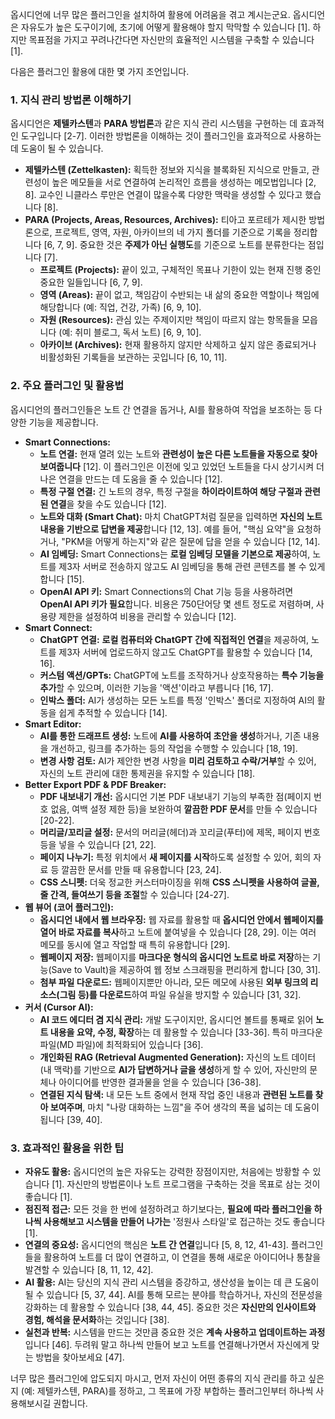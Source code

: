 
옵시디언에 너무 많은 플러그인을 설치하여 활용에 어려움을 겪고 계시는군요. 옵시디언은 자유도가 높은 도구이기에, 초기에 어떻게 활용해야 할지 막막할 수 있습니다 [1]. 하지만 목표점을 가지고 꾸려나간다면 자신만의 효율적인 시스템을 구축할 수 있습니다 [1].

다음은 플러그인 활용에 대한 몇 가지 조언입니다.

### 1. 지식 관리 방법론 이해하기
옵시디언은 **제텔카스텐**과 **PARA 방법론**과 같은 지식 관리 시스템을 구현하는 데 효과적인 도구입니다 [2-7]. 이러한 방법론을 이해하는 것이 플러그인을 효과적으로 사용하는 데 도움이 될 수 있습니다.

*   **제텔카스텐 (Zettelkasten):** 획득한 정보와 지식을 블록화된 지식으로 만들고, 관련성이 높은 메모들을 서로 연결하여 논리적인 흐름을 생성하는 메모법입니다 [2, 8]. 교수인 니클라스 루만은 연결이 많을수록 다양한 맥락을 생성할 수 있다고 했습니다 [8].
*   **PARA (Projects, Areas, Resources, Archives):** 티아고 포르테가 제시한 방법론으로, 프로젝트, 영역, 자원, 아카이브의 네 가지 폴더를 기준으로 기록을 정리합니다 [6, 7, 9]. 중요한 것은 **주제가 아닌 실행도**를 기준으로 노트를 분류한다는 점입니다 [7].
    *   **프로젝트 (Projects):** 끝이 있고, 구체적인 목표나 기한이 있는 현재 진행 중인 중요한 일들입니다 [6, 7, 9].
    *   **영역 (Areas):** 끝이 없고, 책임감이 수반되는 내 삶의 중요한 역할이나 책임에 해당합니다 (예: 직업, 건강, 가족) [6, 9, 10].
    *   **자원 (Resources):** 관심 있는 주제이지만 책임이 따르지 않는 항목들을 모읍니다 (예: 취미 블로그, 독서 노트) [6, 9, 10].
    *   **아카이브 (Archives):** 현재 활용하지 않지만 삭제하고 싶지 않은 종료되거나 비활성화된 기록들을 보관하는 곳입니다 [6, 10, 11].

### 2. 주요 플러그인 및 활용법
옵시디언의 플러그인들은 노트 간 연결을 돕거나, AI를 활용하여 작업을 보조하는 등 다양한 기능을 제공합니다.

*   **Smart Connections:**
    *   **노트 연결:** 현재 열려 있는 노트와 **관련성이 높은 다른 노트들을 자동으로 찾아 보여줍니다** [12]. 이 플러그인은 이전에 잊고 있었던 노트들을 다시 상기시켜 더 나은 연결을 만드는 데 도움을 줄 수 있습니다 [12].
    *   **특정 구절 연결:** 긴 노트의 경우, 특정 구절을 **하이라이트하여 해당 구절과 관련된 연결**을 찾을 수도 있습니다 [12].
    *   **노트와 대화 (Smart Chat):** 마치 ChatGPT처럼 질문을 입력하면 **자신의 노트 내용을 기반으로 답변을 제공**합니다 [12, 13]. 예를 들어, "핵심 요약"을 요청하거나, "PKM을 어떻게 하는지"와 같은 질문에 답을 얻을 수 있습니다 [12, 14].
    *   **AI 임베딩:** Smart Connections는 **로컬 임베딩 모델을 기본으로 제공**하여, 노트를 제3자 서버로 전송하지 않고도 AI 임베딩을 통해 관련 콘텐츠를 볼 수 있게 합니다 [15].
    *   **OpenAI API 키:** Smart Connections의 Chat 기능 등을 사용하려면 **OpenAI API 키가 필요**합니다. 비용은 750단어당 몇 센트 정도로 저렴하며, 사용량 제한을 설정하여 비용을 관리할 수 있습니다 [12].
*   **Smart Connect:**
    *   **ChatGPT 연결:** **로컬 컴퓨터와 ChatGPT 간에 직접적인 연결**을 제공하여, 노트를 제3자 서버에 업로드하지 않고도 ChatGPT를 활용할 수 있습니다 [14, 16].
    *   **커스텀 액션/GPTs:** ChatGPT에 노트를 조작하거나 상호작용하는 **특수 기능을 추가**할 수 있으며, 이러한 기능을 '액션'이라고 부릅니다 [16, 17].
    *   **인박스 폴더:** AI가 생성하는 모든 노트를 특정 '인박스' 폴더로 지정하여 AI의 활동을 쉽게 추적할 수 있습니다 [14].
*   **Smart Editor:**
    *   **AI를 통한 드래프트 생성:** 노트에 **AI를 사용하여 초안을 생성**하거나, 기존 내용을 개선하고, 링크를 추가하는 등의 작업을 수행할 수 있습니다 [18, 19].
    *   **변경 사항 검토:** AI가 제안한 변경 사항을 **미리 검토하고 수락/거부**할 수 있어, 자신의 노트 관리에 대한 통제권을 유지할 수 있습니다 [18].
*   **Better Export PDF & PDF Breaker:**
    *   **PDF 내보내기 개선:** 옵시디언 기본 PDF 내보내기 기능의 부족한 점(페이지 번호 없음, 여백 설정 제한 등)을 보완하여 **깔끔한 PDF 문서**를 만들 수 있습니다 [20-22].
    *   **머리글/꼬리글 설정:** 문서의 머리글(헤더)과 꼬리글(푸터)에 제목, 페이지 번호 등을 넣을 수 있습니다 [21, 22].
    *   **페이지 나누기:** 특정 위치에서 **새 페이지를 시작**하도록 설정할 수 있어, 회의 자료 등 깔끔한 문서를 만들 때 유용합니다 [23, 24].
    *   **CSS 스니펫:** 더욱 정교한 커스터마이징을 위해 **CSS 스니펫을 사용하여 글꼴, 줄 간격, 들여쓰기 등을 조절**할 수 있습니다 [24-27].
*   **웹 뷰어 (코어 플러그인):**
    *   **옵시디언 내에서 웹 브라우징:** 웹 자료를 활용할 때 **옵시디언 안에서 웹페이지를 열어 바로 자료를 복사**하고 노트에 붙여넣을 수 있습니다 [28, 29]. 이는 여러 메모를 동시에 열고 작업할 때 특히 유용합니다 [29].
    *   **웹페이지 저장:** 웹페이지를 **마크다운 형식의 옵시디언 노트로 바로 저장**하는 기능(Save to Vault)을 제공하여 웹 정보 스크래핑을 편리하게 합니다 [30, 31].
    *   **첨부 파일 다운로드:** 웹페이지뿐만 아니라, 모든 메모에 사용된 **외부 링크의 리소스(그림 등)를 다운로드**하여 파일 유실을 방지할 수 있습니다 [31, 32].
*   **커서 (Cursor AI):**
    *   **AI 코드 에디터 겸 지식 관리:** 개발 도구이지만, 옵시디언 볼트를 통째로 읽어 **노트 내용을 요약, 수정, 확장**하는 데 활용할 수 있습니다 [33-36]. 특히 마크다운 파일(MD 파일)에 최적화되어 있습니다 [36].
    *   **개인화된 RAG (Retrieval Augmented Generation):** 자신의 노트 데이터(내 맥락)를 기반으로 **AI가 답변하거나 글을 생성**하게 할 수 있어, 자신만의 문체나 아이디어를 반영한 결과물을 얻을 수 있습니다 [36-38].
    *   **연결된 지식 탐색:** 내 모든 노트 중에서 현재 작업 중인 내용과 **관련된 노트를 찾아 보여주며**, 마치 "나랑 대화하는 느낌"을 주어 생각의 폭을 넓히는 데 도움이 됩니다 [39, 40].

### 3. 효과적인 활용을 위한 팁
*   **자유도 활용:** 옵시디언의 높은 자유도는 강력한 장점이지만, 처음에는 방황할 수 있습니다 [1]. 자신만의 방법론이나 노트 프로그램을 구축하는 것을 목표로 삼는 것이 좋습니다 [1].
*   **점진적 접근:** 모든 것을 한 번에 설정하려고 하기보다는, **필요에 따라 플러그인을 하나씩 사용해보고 시스템을 만들어 나가는** '정원사 스타일'로 접근하는 것도 좋습니다 [1].
*   **연결의 중요성:** 옵시디언의 핵심은 **노트 간 연결**입니다 [5, 8, 12, 41-43]. 플러그인들을 활용하여 노트를 더 많이 연결하고, 이 연결을 통해 새로운 아이디어나 통찰을 발견할 수 있습니다 [8, 11, 12, 42].
*   **AI 활용:** AI는 당신의 지식 관리 시스템을 증강하고, 생산성을 높이는 데 큰 도움이 될 수 있습니다 [5, 37, 44]. AI를 통해 모르는 분야를 학습하거나, 자신의 전문성을 강화하는 데 활용할 수 있습니다 [38, 44, 45]. 중요한 것은 **자신만의 인사이트와 경험, 해석을 문서화**하는 것입니다 [38].
*   **실천과 반복:** 시스템을 만드는 것만큼 중요한 것은 **계속 사용하고 업데이트하는 과정**입니다 [46]. 두려워 말고 하나씩 만들어 보고 노트를 연결해나가면서 자신에게 맞는 방법을 찾아보세요 [47].

너무 많은 플러그인에 압도되지 마시고, 먼저 자신이 어떤 종류의 지식 관리를 하고 싶은지 (예: 제텔카스텐, PARA)를 정하고, 그 목표에 가장 부합하는 플러그인부터 하나씩 사용해보시길 권합니다.
